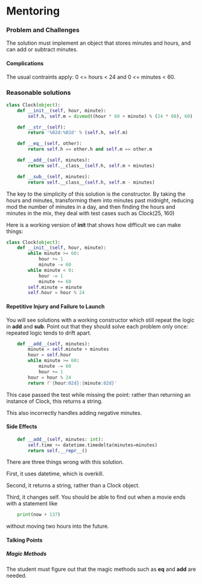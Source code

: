 # Mentoring

### Problem and Challenges

The solution must implement an object that stores
minutes and hours, and can add or subtract minutes.

#### Complications

The usual contraints apply: 0 <= hours < 24 and
0 <= minutes < 60.

### Reasonable solutions

```python
class Clock(object):
    def __init__(self, hour, minute):
        self.h, self.m = divmod((hour * 60 + minute) % (24 * 60), 60)

    def __str__(self):
        return '%02d:%02d' % (self.h, self.m)

    def __eq__(self, other):
        return self.h == other.h and self.m == other.m

    def __add__(self, minutes):
        return self.__class__(self.h, self.m + minutes)

    def __sub__(self, minutes):
        return self.__class__(self.h, self.m - minutes)
```

The key to the simplicity of this solution is the constructor.
By taking the hours and minutes, transforming them into minutes
past midnight, reducing mod the number of minutes in a day,
and then finding the hours and minutes in the mix, they
deal with test cases such as Clock(25, 160)

Here is a working version of __init__ that shows how 
difficult we can make things:

```python
class Clock(object):
    def __init__(self, hour, minute):
        while minute >= 60:
            hour += 1
            minute -= 60
        while minute < 0:
            hour -= 1
            minute += 60
        self.minute = minute
        self.hour = hour % 24
```

#### Repetitive Injury and Failure to Launch

You will see solutions with a working constructor
which still repeat the logic in __add__ and __sub__.
Point out that they should solve each problem only 
once: repeated logic tends to drift apart.

```python
    def __add__(self, minutes):
        minute = self.minute + minutes
        hour = self.hour
        while minute >= 60:
            minute -= 60
            hour += 1
        hour = hour % 24
        return f'{hour:02d}:{minute:02d}'
```

This case passed the test while missing the point:
rather than returning an instance of Clock,
this returns a string.

This also incorrectly handles adding negative minutes.

#### Side Effects

```python
    def __add__(self, minutes: int):
        self.time += datetime.timedelta(minutes=minutes)
        return self.__repr__()
```

There are three things wrong with this solution.

First, it uses datetime, which is overkill.

Second, it returns a string, rather than a Clock object.

Third, it changes self.
You should be able to find out when a movie
ends with a statement like

```python
    print(now + 137)
```

without moving two hours into the future.  

#### Talking Points

##### Magic Methods

The student must figure out that the magic methods such
as __eq__ and __add__ are needed.
